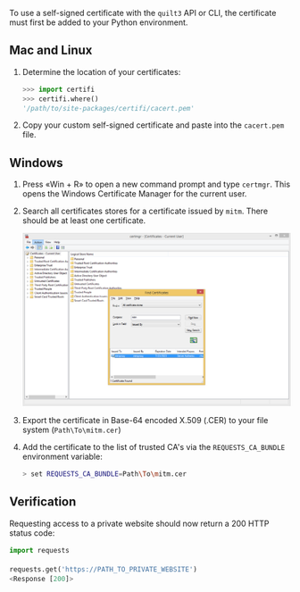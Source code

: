 <!-- markdownlint-disable-next-line first-line-h1 -->
To use a self-signed certificate with the `quilt3` API or CLI,
the certificate must first be added to your Python environment.

## Mac and Linux

1. Determine the location of your certificates:
    ```python
    >>> import certifi
    >>> certifi.where()
    '/path/to/site-packages/certifi/cacert.pem'
    ```
2. Copy your custom self-signed certificate and paste into the
`cacert.pem` file.

## Windows

1. Press «Win + R» to open a new command prompt and type `certmgr`.
This opens the Windows Certificate Manager for the current user.
2. Search all certificates stores for a certificate issued by `mitm`.
There should be at least one certificate.

   ![MITM certificate](../imgs/certmgr-windows.png)

3. Export the certificate in Base-64 encoded X.509 (.CER) to your
file system (`Path\To\mitm.cer`)
4. Add the certificate to the list of trusted CA's via the
`REQUESTS_CA_BUNDLE` environment variable:
    ```bash
    > set REQUESTS_CA_BUNDLE=Path\To\mitm.cer
    ```

## Verification
Requesting access to a private website should now return a 200 HTTP
status code:

```python
import requests

requests.get('https://PATH_TO_PRIVATE_WEBSITE')
<Response [200]>
```

